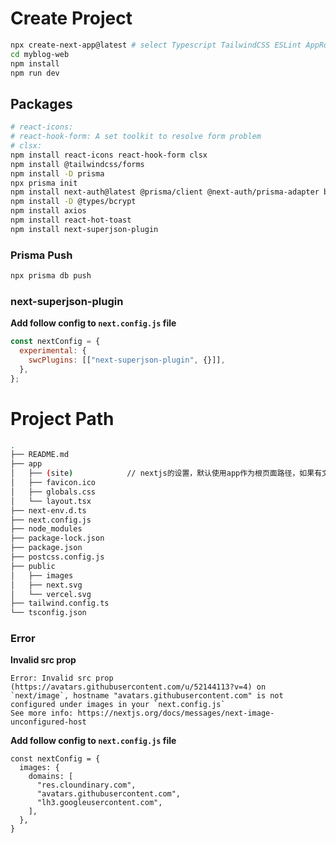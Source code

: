# Create Project

```bash
npx create-next-app@latest # select Typescript TailwindCSS ESLint AppRouter
cd myblog-web
npm install
npm run dev
```

## Packages

```bash
# react-icons:
# react-hook-form: A set toolkit to resolve form problem
# clsx:
npm install react-icons react-hook-form clsx
npm install @tailwindcss/forms
npm install -D prisma
npx prisma init
npm install next-auth@latest @prisma/client @next-auth/prisma-adapter bcrypt
npm install -D @types/bcrypt
npm install axios
npm install react-hot-toast
npm install next-superjson-plugin
```

### Prisma Push

```bash
npx prisma db push
```

### next-superjson-plugin

**Add follow config to `next.config.js` file**

```js
const nextConfig = {
  experimental: {
    swcPlugins: [["next-superjson-plugin", {}]],
  },
};
```

# Project Path

```bash
.
├── README.md
├── app
│   ├── (site)            // nextjs的设置，默认使用app作为根页面路径，如果有文件夹名为(site)，则该文件夹也为根页面
│   ├── favicon.ico
│   ├── globals.css
│   └── layout.tsx
├── next-env.d.ts
├── next.config.js
├── node_modules
├── package-lock.json
├── package.json
├── postcss.config.js
├── public
│   ├── images
│   ├── next.svg
│   └── vercel.svg
├── tailwind.config.ts
└── tsconfig.json
```

### Error

**Invalid src prop**

```
Error: Invalid src prop (https://avatars.githubusercontent.com/u/52144113?v=4) on `next/image`, hostname "avatars.githubusercontent.com" is not configured under images in your `next.config.js`
See more info: https://nextjs.org/docs/messages/next-image-unconfigured-host
```

**Add follow config to `next.config.js` file**

```
const nextConfig = {
  images: {
    domains: [
      "res.cloundinary.com",
      "avatars.githubusercontent.com",
      "lh3.googleusercontent.com",
    ],
  },
}
```
